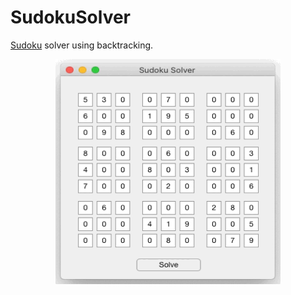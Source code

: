 # SudokuSolver
[Sudoku](https://en.wikipedia.org/wiki/Sudoku) solver using backtracking.

<p align="center">
    <img width="360" height="360" src="images/sudokusolver.gif">
</p>

